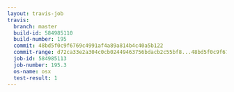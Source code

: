 ```yaml
---
layout: travis-job
travis:
  branch: master
  build-id: 584985110
  build-number: 195
  commit: 48bd5f0c9f6769c4991af4a89a814b4c40a5b122
  commit-range: d72ca33e2a304c0cb02449463756bdacb2c55bf8...48bd5f0c9f6769c4991af4a89a814b4c40a5b122
  job-id: 584985113
  job-number: 195.3
  os-name: osx
  test-result: 1
---
```

